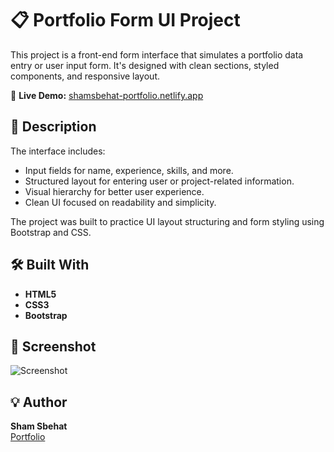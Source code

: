 # 📋 Portfolio Form UI Project

This project is a front-end form interface that simulates a portfolio data entry or user input form. It's designed with clean sections, styled components, and responsive layout.

🔗 **Live Demo:** [shamsbehat-portfolio.netlify.app](https://shamsbehat-portfolio.netlify.app/)

## 📝 Description

The interface includes:

- Input fields for name, experience, skills, and more.
- Structured layout for entering user or project-related information.
- Visual hierarchy for better user experience.
- Clean UI focused on readability and simplicity.

The project was built to practice UI layout structuring and form styling using Bootstrap and CSS.

## 🛠️ Built With

- **HTML5**
- **CSS3**
- **Bootstrap**

## 📸 Screenshot

![Screenshot](https://i.imgur.com/6sUNeAf.png) 

## 💡 Author

**Sham Sbehat**  
[Portfolio](https://sham-sbehat.github.io/MyPortfolio/)
